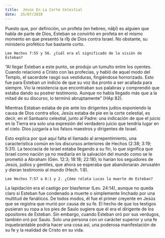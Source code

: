 ```yaml
---
title:  Jesús En La Corte Celestial
date:  25/07/2018
---
```


Puesto que, por definición, un profeta (en hebreo, nāḇî) es alguien que habla de parte de Dios, Esteban se convirtió en profeta en el mismo momento en que presentó la rîḇ de Dios contra Israel. No obstante, su ministerio profético fue bastante corto.

`Lee Hechos 7:55 y 56. ¿Cuál era el significado de la visión de Esteban?`

“Al llegar Esteban a este punto, se produjo un tumulto entre los oyentes. Cuando relacionó a Cristo con las profecías, y habló de aquel modo del Templo, el sacerdote rasgó sus vestiduras, fingiéndose horrorizado. Esto fue para Esteban un indicio de que su voz iba pronto a ser acallada para siempre. Vio la resistencia que encontraban sus palabras y comprendió que estaba dando su postrer testimonio. Aunque no había llegado más que a la mitad de su discurso, lo terminó abruptamente” (HAp 82).

Mientras Estaban estaba de pie ante los dirigentes judíos exponiendo la causa de Dios contra ellos, Jesús estaba de pie en la corte celestial, es decir, en el Santuario celestial, junto al Padre: una indicación de que el juicio en la Tierra era solo una expresión del verdadero juicio que tendría lugar en el cielo. Dios juzgaría a los falsos maestros y dirigentes de Israel.

Esto explica por qué aquí falta el llamado al arrepentimiento, una característica común en los discursos anteriores de Hechos (2:38; 3:19; 5:31). La teocracia de Israel estaba llegando a su fin, lo que significa que Israel como nación ya no mediaría en la salvación del mundo como se le prometió a Abraham (Gén. 12:3; 18:18; 22:18); lo harían los seguidores de Jesús, judíos y gentiles, que ahora se esperaba que abandonaran Jerusalén y dieran testimonio al mundo (Hech. 1:8).

`Lee Hechos 7:57 a 8:1 y 2. ¿Cómo relata Lucas la muerte de Esteban?`

La lapidación era el castigo por blasfemar (Lev. 24:14), aunque no queda claro si Esteban fue condenado a muerte o simplemente linchado por una multitud de fanáticos. De todos modos, él fue el primer creyente en Jesús que se registra que murió por causa de su fe. El hecho de que los testigos pusieran su ropa a los pies de Saulo sugiere que él era el dirigente de los opositores de Esteban. Sin embargo, cuando Esteban oró por sus verdugos, también oró por Saulo. Solo una persona con un carácter superior y una fe inquebrantable podría hacer una cosa así, una poderosa manifestación de su fe y la realidad de Cristo en su vida.

